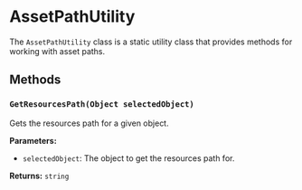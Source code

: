 # AssetPathUtility

The `AssetPathUtility` class is a static utility class that provides methods for working with asset paths.

## Methods

### `GetResourcesPath(Object selectedObject)`

Gets the resources path for a given object.

**Parameters:**

* `selectedObject`: The object to get the resources path for.

**Returns:** `string`
